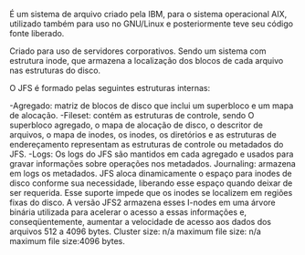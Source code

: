 É um sistema de arquivo criado pela IBM, para o sistema operacional AIX, utilizado também para uso no GNU/Linux e posteriormente teve seu código fonte liberado.

Criado para uso de servidores corporativos. Sendo um sistema com estrutura inode, que armazena a localização dos blocos de cada arquivo nas estruturas do disco.

O JFS é formado pelas seguintes estruturas internas:

-Agregado: matriz de blocos de disco que inclui um superbloco e um mapa de alocação.
-Fileset: contém as estruturas de controle, sendo O superbloco agregado, o mapa de alocação de disco, o descritor de arquivos, o mapa de inodes, os inodes, os diretórios e as estruturas de endereçamento representam as estruturas de controle ou metadados do JFS.
-Logs: Os logs do JFS são mantidos em cada agregado e usados para gravar informações sobre operações nos metadados.
Journaling: armazena em logs os metadados.
JFS aloca dinamicamente o espaço para inodes de disco conforme sua necessidade, liberando esse espaço quando deixar de ser requerida. Esse suporte impede que os inodes se localizem em regiões fixas do disco. A versão JFS2 armazena esses I-nodes em uma árvore binária utilizada para acelerar o acesso a essas informações e, conseqüentemente, aumentar a velocidade de acesso aos dados dos arquivos
512 a 4096 bytes.
Cluster size: n/a
maximum file size: n/a
maximum file size:4096 bytes.
